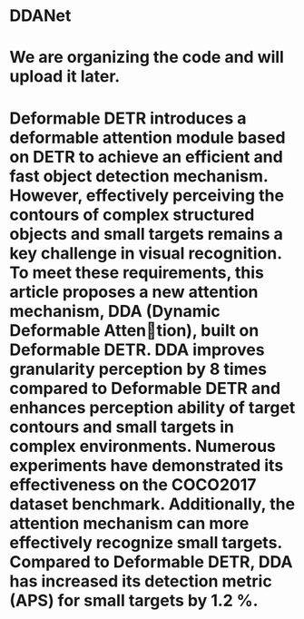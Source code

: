 # DDANet
# We are organizing the code and will upload it later.

# Deformable DETR introduces a deformable attention module based on DETR to achieve an efficient and fast object detection mechanism. However, effectively perceiving the contours of complex structured objects and small targets remains a key challenge in visual recognition. To meet these requirements, this article proposes a new attention mechanism, DDA (Dynamic Deformable Attention), built on Deformable DETR. DDA improves granularity perception by 8 times compared to Deformable DETR and enhances perception ability of target contours and small targets in complex environments. Numerous experiments have demonstrated its effectiveness on the COCO2017 dataset benchmark. Additionally, the attention mechanism can more effectively recognize small targets. Compared to Deformable DETR, DDA has increased its detection metric (APS) for small targets by 1.2 %.
